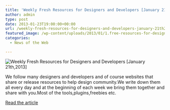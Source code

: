 ```yaml
---
title: 'Weekly Fresh Resources for Designers and Developers [January 21th,2013]'
author: admin
type: post
date: 2013-01-23T19:00:00+00:00
url: /weekly-fresh-resources-for-designers-and-developers-january-21th2013/
featured_image: /wp-content/uploads/2013/01/1.free-resources-for-designers-and-developers.png
categories:
  - News of the Web

---
```

<img src="https://i1.wp.com/designbeep.designbeep.netdna-cdn.com/wp-content/uploads/2013/01/1.free-resources-for-designers-and-developers.png?w=700" alt="Weekly Fresh Resources for Designers and Developers [January 21th,2013]" data-recalc-dims="1" />

We follow many designers and developers and of course websites that share or release resources to help design community.We write down them all every day and at the beginning of each week we bring them together and share with you.Most of the tools,plugins,freebies etc.

<a href="http://designbeep.com/2013/01/21/weekly-fresh-resources-for-designers-and-developers-january-21th2013/" title="Weekly Fresh Resources for Designers and Developers [January 21th,2013]" target="_blank">Read the article</a>